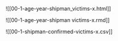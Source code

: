 ![[00-1-age-year-shipman_victims-x.html]]

![[00-1-age-year-shipman victims-x.rmd]]

![[00-1-shipman-confirmed-victims-x.csv]]


